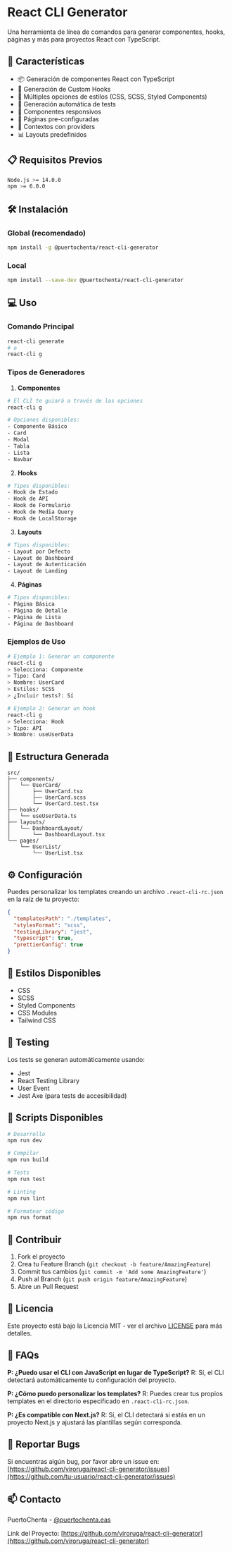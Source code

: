 # React CLI Generator

Una herramienta de línea de comandos para generar componentes, hooks, páginas y más para proyectos React con TypeScript.

## 🚀 Características

- 📦 Generación de componentes React con TypeScript
- 🎣 Generación de Custom Hooks
- 🎨 Múltiples opciones de estilos (CSS, SCSS, Styled Components)
- 📝 Generación automática de tests
- 📱 Componentes responsivos
- 🎯 Páginas pre-configuradas
- 🔄 Contextos con providers
- 📊 Layouts predefinidos

## 📋 Requisitos Previos

```bash
Node.js >= 14.0.0
npm >= 6.0.0
```

## 🛠️ Instalación

### Global (recomendado)

```bash
npm install -g @puertochenta/react-cli-generator
```

### Local

```bash
npm install --save-dev @puertochenta/react-cli-generator
```

## 💻 Uso

### Comando Principal

```bash
react-cli generate
# o
react-cli g
```

### Tipos de Generadores

1. **Componentes**

```bash
# El CLI te guiará a través de las opciones
react-cli g

# Opciones disponibles:
- Componente Básico
- Card
- Modal
- Tabla
- Lista
- Navbar
```

2. **Hooks**

```bash
# Tipos disponibles:
- Hook de Estado
- Hook de API
- Hook de Formulario
- Hook de Media Query
- Hook de LocalStorage
```

3. **Layouts**

```bash
# Tipos disponibles:
- Layout por Defecto
- Layout de Dashboard
- Layout de Autenticación
- Layout de Landing
```

4. **Páginas**

```bash
# Tipos disponibles:
- Página Básica
- Página de Detalle
- Página de Lista
- Página de Dashboard
```

### Ejemplos de Uso

```bash
# Ejemplo 1: Generar un componente
react-cli g
> Selecciona: Componente
> Tipo: Card
> Nombre: UserCard
> Estilos: SCSS
> ¿Incluir tests?: Sí

# Ejemplo 2: Generar un hook
react-cli g
> Selecciona: Hook
> Tipo: API
> Nombre: useUserData
```

## 📁 Estructura Generada

```
src/
├── components/
│   └── UserCard/
│       ├── UserCard.tsx
│       ├── UserCard.scss
│       └── UserCard.test.tsx
├── hooks/
│   └── useUserData.ts
├── layouts/
│   └── DashboardLayout/
│       └── DashboardLayout.tsx
└── pages/
    └── UserList/
        └── UserList.tsx
```

## ⚙️ Configuración

Puedes personalizar los templates creando un archivo `.react-cli-rc.json` en la raíz de tu proyecto:

```json
{
  "templatesPath": "./templates",
  "stylesFormat": "scss",
  "testingLibrary": "jest",
  "typescript": true,
  "prettierConfig": true
}
```

## 🎨 Estilos Disponibles

- CSS
- SCSS
- Styled Components
- CSS Modules
- Tailwind CSS

## 🧪 Testing

Los tests se generan automáticamente usando:

- Jest
- React Testing Library
- User Event
- Jest Axe (para tests de accesibilidad)

## 📝 Scripts Disponibles

```bash
# Desarrollo
npm run dev

# Compilar
npm run build

# Tests
npm run test

# Linting
npm run lint

# Formatear código
npm run format
```

## 🤝 Contribuir

1. Fork el proyecto
2. Crea tu Feature Branch (`git checkout -b feature/AmazingFeature`)
3. Commit tus cambios (`git commit -m 'Add some AmazingFeature'`)
4. Push al Branch (`git push origin feature/AmazingFeature`)
5. Abre un Pull Request

## 📄 Licencia

Este proyecto está bajo la Licencia MIT - ver el archivo [LICENSE](LICENSE) para más detalles.

## 🙋 FAQs

**P: ¿Puedo usar el CLI con JavaScript en lugar de TypeScript?**
R: Sí, el CLI detectará automáticamente tu configuración del proyecto.

**P: ¿Cómo puedo personalizar los templates?**
R: Puedes crear tus propios templates en el directorio especificado en `.react-cli-rc.json`.

**P: ¿Es compatible con Next.js?**
R: Sí, el CLI detectará si estás en un proyecto Next.js y ajustará las plantillas según corresponda.

## 🐛 Reportar Bugs

Si encuentras algún bug, por favor abre un issue en:
[https://github.com/viroruga/react-cli-generator/issues](https://github.com/tu-usuario/react-cli-generator/issues)

## 📫 Contacto

PuertoChenta - [@puertochenta.eas](https://instagram.com/puertochenta.eas)

Link del Proyecto: [https://github.com/viroruga/react-cli-generator](https://github.com/viroruga/react-cli-generator)
